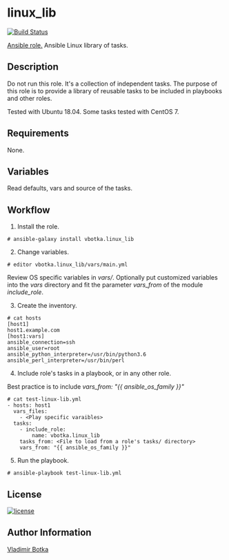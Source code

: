 # linux_lib

[![Build Status](https://travis-ci.org/vbotka/ansible-linux-lib.svg?branch=master)](https://travis-ci.org/vbotka/ansible-linux-lib)

[Ansible role.](https://galaxy.ansible.com/vbotka/linux_lib/) Ansible Linux library of tasks.


## Description

Do not run this role. It's a collection of independent tasks. The
purpose of this role is to provide a library of reusable tasks to be
included in playbooks and other roles.

Tested with Ubuntu 18.04. Some tasks tested with CentOS 7.

## Requirements

None.


## Variables


Read defaults, vars and source of the tasks.


## Workflow

1) Install the role.

```
# ansible-galaxy install vbotka.linux_lib
```

2) Change variables.

```
# editor vbotka.linux_lib/vars/main.yml
```

Review OS specific variables in *vars/*. Optionally put customized variables into the *vars* directory and fit the parameter *vars_from* of the module *include_role*.

3) Create the inventory.

```
# cat hosts
[host1]
host1.example.com
[host1:vars]
ansible_connection=ssh
ansible_user=root
ansible_python_interpreter=/usr/bin/python3.6
ansible_perl_interpreter=/usr/bin/perl
```

4) Include role's tasks in a playbook, or in any other role.

Best practice is to include *vars_from: "{{ ansible_os_family }}"*

```
# cat test-linux-lib.yml
- hosts: host1
  vars_files:
    - <Play specific varaibles>
  tasks:
    - include_role:
        name: vbotka.linux_lib
	tasks_from: <File to load from a role's tasks/ directory>
	vars_from: "{{ ansible_os_family }}"
```

5) Run the playbook.

```
# ansible-playbook test-linux-lib.yml
```

## License

[![license](https://img.shields.io/badge/license-BSD-red.svg)](https://www.freebsd.org/doc/en/articles/bsdl-gpl/article.html)


## Author Information

[Vladimir Botka](https://botka.link)
